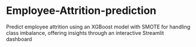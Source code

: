 # Employee-Attrition-prediction
Predict employee attrition using an XGBoost model with SMOTE for handling class imbalance, offering insights through an interactive Streamlit dashboard
